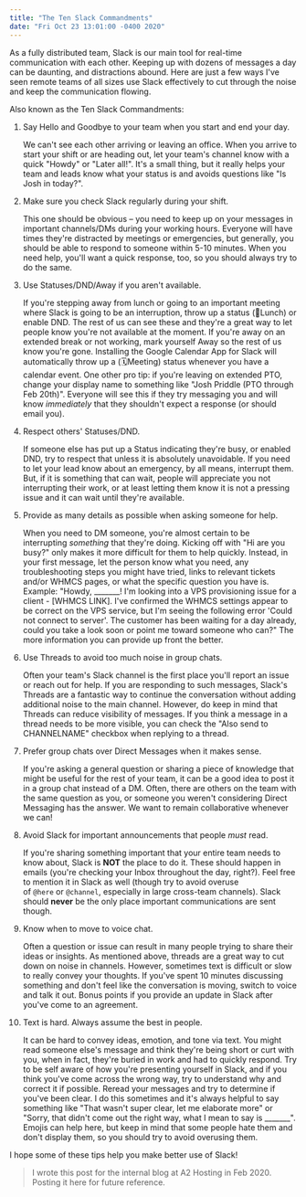 ```yaml
---
title: "The Ten Slack Commandments"
date: "Fri Oct 23 13:01:00 -0400 2020"
---
```


As a fully distributed team, Slack is our main tool for real-time
communication with each other. Keeping up with dozens of messages a day can be
daunting, and distractions abound. Here are just a few ways I've seen remote
teams of all sizes use Slack effectively to cut through the noise and keep the
communication flowing.

Also known as the Ten Slack Commandments:

1. Say Hello and Goodbye to your team when you start and end your day.

    We can't see each other arriving or leaving an office. When you arrive to
    start your shift or are heading out, let your team's channel know with a
    quick "Howdy" or "Later all!". It's a small thing, but it really helps
    your team and leads know what your status is and avoids questions like "Is
    Josh in today?".

2. Make sure you check Slack regularly during your shift.

    This one should be obvious – you need to keep up on your messages in
    important channels/DMs during your working hours. Everyone will have times
    they're distracted by meetings or emergencies, but generally, you should
    be able to respond to someone within 5-10 minutes. When you need help,
    you'll want a quick response, too, so you should always try to do the
    same.

3. Use Statuses/DND/Away if you aren't available.

    If you're stepping away from lunch or going to an important meeting where
    Slack is going to be an interruption, throw up a status (🍕Lunch) or
    enable DND. The rest of us can see these and they're a great way to let
    people know you're not available at the moment. If you're away on an
    extended break or not working, mark yourself Away so the rest of us know
    you're gone. Installing the Google Calendar App for Slack will
    automatically throw up a (🗓Meeting) status whenever you have a calendar
    event. One other pro tip: if you're leaving on extended PTO, change your
    display name to something like "Josh Priddle (PTO through Feb 20th)".
    Everyone will see this if they try messaging you and will
    know *immediately* that they shouldn't expect a response (or should email
    you).

4. Respect others' Statuses/DND.

    If someone else has put up a Status indicating they're busy, or enabled
    DND, try to respect that unless it is absolutely unavoidable. If you need
    to let your lead know about an emergency, by all means, interrupt them.
    But, if it is something that can wait, people will appreciate you not
    interrupting their work, or at least letting them know it is not a
    pressing issue and it can wait until they're available.

5. Provide as many details as possible when asking someone for help.

    When you need to DM someone, you're almost certain to be
    interrupting *something* that they're doing. Kicking off with "Hi are you
    busy?" only makes it more difficult for them to help quickly. Instead, in
    your first message, let the person know what you need, any troubleshooting
    steps you might have tried, links to relevant tickets and/or WHMCS pages,
    or what the specific question you have is. Example: "Howdy, _______! I'm
    looking into a VPS provisioning issue for a client - [WHMCS LINK]. I've
    confirmed the WHMCS settings appear to be correct on the VPS service, but
    I'm seeing the following error 'Could not connect to server'. The customer
    has been waiting for a day already, could you take a look soon or point me
    toward someone who can?" The more information you can provide up front the
    better.

6. Use Threads to avoid too much noise in group chats.

    Often your team's Slack channel is the first place you'll report an issue
    or reach out for help. If you are responding to such messages, Slack's
    Threads are a fantastic way to continue the conversation without adding
    additional noise to the main channel. However, do keep in mind that
    Threads can reduce visibility of messages. If you think a message in a
    thread needs to be more visible, you can check the "Also send to
    CHANNELNAME" checkbox when replying to a thread.

7. Prefer group chats over Direct Messages when it makes sense.

    If you're asking a general question or sharing a piece of knowledge that
    might be useful for the rest of your team, it can be a good idea to post
    it in a group chat instead of a DM. Often, there are others on the team
    with the same question as you, or someone you weren't considering Direct
    Messaging has the answer. We want to remain collaborative whenever we can!

8. Avoid Slack for important announcements that people *must* read.

    If you're sharing something important that your entire team needs to know
    about, Slack is **NOT** the place to do it. These should happen in emails
    (you're checking your Inbox throughout the day, right?). Feel free to
    mention it in Slack as well (though try to avoid overuse
    of `@here` or `@channel`, especially in large cross-team channels). Slack
    should **never** be the only place important communications are sent
    though.

9. Know when to move to voice chat.

    Often a question or issue can result in many people trying to share their
    ideas or insights. As mentioned above, threads are a great way to cut down
    on noise in channels. However, sometimes text is difficult or slow to
    really convey your thoughts. If you've spent 10 minutes discussing
    something and don't feel like the conversation is moving, switch to voice
    and talk it out. Bonus points if you provide an update in Slack after
    you've come to an agreement.

10. Text is hard. Always assume the best in people.

    It can be hard to convey ideas, emotion, and tone via text. You might read
    someone else's message and think they're being short or curt with you,
    when in fact, they're buried in work and had to quickly respond. Try to be
    self aware of how you're presenting yourself in Slack, and if you think
    you've come across the wrong way, try to understand why and correct it if
    possible. Reread your messages and try to determine if you've been clear.
    I do this sometimes and it's always helpful to say something like "That
    wasn't super clear, let me elaborate more" or "Sorry, that didn't come out
    the right way, what I mean to say is _______". Emojis can help here, but
    keep in mind that some people hate them and don't display them, so you
    should try to avoid overusing them.

I hope some of these tips help you make better use of Slack!

> I wrote this post for the internal blog at A2 Hosting in Feb 2020. Posting
> it here for future reference.
